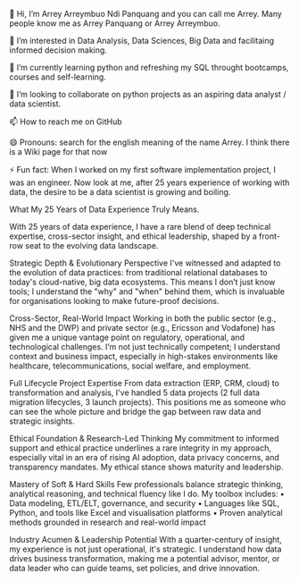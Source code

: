 👋 Hi, I’m Arrey Arreymbuo Ndi Panquang and you can call me Arrey. Many people know me as Arrey Panquang or Arrey Arreymbuo.

👀 I’m interested in Data Analysis, Data Sciences, Big Data and facilitaing informed decision making.

🌱 I’m currently learning python and refreshing my SQL throught bootcamps, courses and self-learning.

💞️ I’m looking to collaborate on python projects as an aspiring data analyst / data scientist.

📫 How to reach me on GitHub

😄 Pronouns: search for the english meaning of the name Arrey. I think there is a Wiki page for that now

⚡ Fun fact: When I worked on my first software implementation project, I was an engineer. Now look at me, after 25 years experience of working with data, the desire to be a data scientist is growing and boiling.

<!---
ArreyP/ArreyP is a ✨ special ✨ repository because its `README.md` (this file) appears on your GitHub profile.
You can click the Preview link to take a look at your changes.
--->



What My 25 Years of Data Experience Truly Means.

With 25 years of data experience, I have a rare blend of deep technical expertise, cross-sector insight, and ethical leadership, shaped by a front-row seat to the evolving data landscape.

Strategic Depth & Evolutionary Perspective
I've witnessed and adapted to the evolution of data practices: from traditional relational databases to today's cloud-native, big data ecosystems. This means I don’t just know tools; I understand the "why" and "when" behind them, which is invaluable for organisations looking to make future-proof decisions.

Cross-Sector, Real-World Impact
Working in both the public sector (e.g., NHS and the DWP) and private sector (e.g., Ericsson and Vodafone) has given me a unique vantage point on regulatory, operational, and technological challenges. I’m not just technically competent; I understand context and business impact, especially in high-stakes environments like healthcare, telecommunications, social welfare, and employment.

Full Lifecycle Project Expertise
From data extraction (ERP, CRM, cloud) to transformation and analysis, I've handled 5 data projects (2 full data migration lifecycles, 3 launch projects). This positions me as someone who can see the whole picture and bridge the gap between raw data and strategic insights.

Ethical Foundation & Research-Led Thinking
My commitment to informed support and ethical practice underlines a rare integrity in my approach, especially vital in an era of rising AI adoption, data privacy concerns, and transparency mandates. My ethical stance shows maturity and leadership.

Mastery of Soft & Hard Skills
Few professionals balance strategic thinking, analytical reasoning, and technical fluency like I do. My toolbox includes:
• Data modeling, ETL/ELT, governance, and security
• Languages like SQL, Python, and tools like Excel and visualisation platforms
• Proven analytical methods grounded in research and real-world impact

Industry Acumen & Leadership Potential
With a quarter-century of insight, my experience is not just operational, it's strategic. I understand how data drives business transformation, making me a potential advisor, mentor, or data leader who can guide teams, set policies, and drive innovation.
